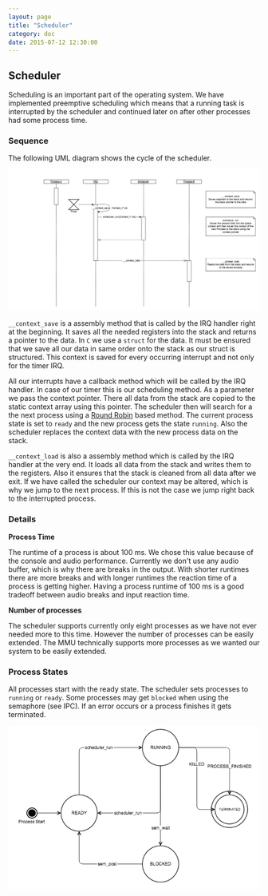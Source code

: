 ```yaml
---
layout: page
title: "Scheduler"
category: doc
date: 2015-07-12 12:30:00
---
```


## Scheduler
Scheduling is an important part of the operating system. We have implemented preemptive scheduling which means that a running task is interrupted by the scheduler and continued later on after other processes had some process time.

### Sequence
The following UML diagram shows the cycle of the scheduler.

![seq_scheduler](../images/seq_scheduler.png)

`__context_save` is a assembly method that is called by the IRQ handler right at the beginning.
It saves all the needed registers into the stack and returns a pointer to the data.
In `C` we use a `struct` for the data. It must be ensured that we save all our data in same order onto the stack as our struct is structured.
This context is saved for every occurring interrupt and not only for the timer IRQ.

All our interrupts have a callback method which will be called by the IRQ handler. In case of our timer this is our scheduling method. As a parameter we pass the context pointer.
There all data from the stack are copied to the static context array using this pointer.
The scheduler then will search for a the next process using a [Round Robin][@round_robin] based method.
The current process state is set to `ready` and the new process gets the state `running`. Also the scheduler replaces the context data with the new process data on the stack.

`__context_load` is also a assembly method which is called by the IRQ handler at the very end.
It loads all data from the stack and writes them to the registers. Also it ensures that the stack is cleaned from all data after we exit.
If we have called the scheduler our context may be altered, which is why we jump to the next process. If this is not the case we jump right back to the interrupted process.

### Details

**Process Time**

The runtime of a process is about 100 ms. We chose this value because of the console and audio performance. Currently we don't use any audio buffer, which is why there are breaks in the output. With shorter runtimes there are more breaks and with longer runtimes the reaction time of a process is getting higher. Having a process runtime of 100 ms is a good tradeoff between audio breaks and input reaction time.

**Number of processes**

The scheduler supports currently only eight processes as we have not ever needed more to this time. However the number of processes can be easily extended.
The MMU technically supports more processes as we wanted our system to be easily extended.

### Process States

All processes start with the ready state. The scheduler sets processes to `running` or `ready`. Some processes may get `blocked` when using the semaphore (see IPC). If an error occurs or a process finishes it gets terminated.

![Process States](../images/process_states.png)

[@round_robin]: https://books.google.at/books?id=RzP3iH0BSW0C&pg=PA60&dq=round+robin+scheduling&hl=en&sa=X&ved=0CB4Q6AEwAGoVChMI09zbh8fkxgIVRj0UCh03zASs#v=onepage&q=round%20robin%20scheduling&f=false "Real-Time Concepts for Embedded Systems, by Qing Li, Caroline Yao, p. 60"
